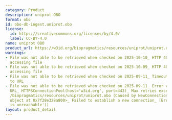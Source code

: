 ```yaml
---
category: Product
description: uniprot OBO
format: obo
id: obo-db-ingest.uniprot.obo
license:
  id: https://creativecommons.org/licenses/by/4.0/
  label: CC-BY-4.0
name: uniprot OBO
product_url: https://w3id.org/biopragmatics/resources/uniprot/uniprot.obo
warnings:
- File was not able to be retrieved when checked on 2025-10-10_ HTTP 404 error when
  accessing file
- File was not able to be retrieved when checked on 2025-10-09_ HTTP 404 error when
  accessing file
- File was not able to be retrieved when checked on 2025-09-11_ Timeout connecting
  to URL
- File was not able to be retrieved when checked on 2025-09-11_ Error connecting to
  URL_ HTTPSConnectionPool(host='w3id.org', port=443)_ Max retries exceeded with url_
  /biopragmatics/resources/uniprot/uniprot.obo (Caused by NewConnectionError('<urllib3.connection.HTTPSConnection
  object at 0x7f28e328a800>_ Failed to establish a new connection_ [Errno 101] Network
  is unreachable'))
layout: product_detail
---
```

